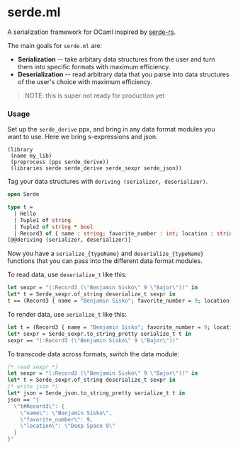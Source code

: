 # serde.ml

A serialization framework for OCaml inspired by [serde-rs](https://github.com/serde-rs).

The main goals for `serde.ml` are:

* **Serialization** -- take arbitary data structures from the user and turn them into specific formats with maximum efficiency.
* **Deserialization** -- read arbitrary data that you parse into data structures of the user's choice with maximum efficiency.

> NOTE: this is super not ready for production yet

### Usage

Set up the `serde_derive` ppx, and bring in any data format modules you want to use. Here we bring s-expressions and json.

```dune
(library
 (name my_lib)
 (preprocess (pps serde_derive))
 (libraries serde serde_derive serde_sexpr serde_json))
```

Tag your data structures with `deriving (serializer, deserializer)`.

```ocaml
open Serde

type t =
  | Hello
  | Tuple1 of string
  | Tuple2 of string * bool
  | Record3 of { name : string; favorite_number : int; location : string }
[@@deriving (serializer, deserializer)]
```

Now you have a `serialize_{typeName}` and `deserialize_{typeName}` functions that you can pass into the different data format modules.

To read data, use `deserialize_t` like this:

```ocaml
let sexpr = "(:Record3 (\"Benjamin Sisko\" 9 \"Bajor\"))" in
let* t = Serde_sexpr.of_string deserialize_t sexpr in
t == (Record3 { name = "Benjamin Sisko"; favorite_number = 9; location = "Bajor" })
```

To render data, use `serialize_t` like this:

```ocaml
let t = (Record3 { name = "Benjamin Sisko"; favorite_number = 9; location = "Bajor" }) in
let* sexpr = Serde_sexpr.to_string_pretty serialize_t t in
sexpr == "(:Record3 (\"Benjamin Sisko\" 9 \"Bajor\"))"
```

To transcode data across formats, switch the data module:

```ocaml
(* read sexpr *)
let sexpr = "(:Record3 (\"Benjamin Sisko\" 9 \"Bajor\"))" in
let* t = Serde_sexpr.of_string deserialize_t sexpr in
(* write json *)
let* json = Serde_json.to_string_pretty serialize_t t in
json == "{
  \"t#Record3\": {
    \"name\": \"Benjamin Sisko\",
    \"favorite_number\": 9,
    \"location\": \"Deep Space 9\"
  }
}"
```
